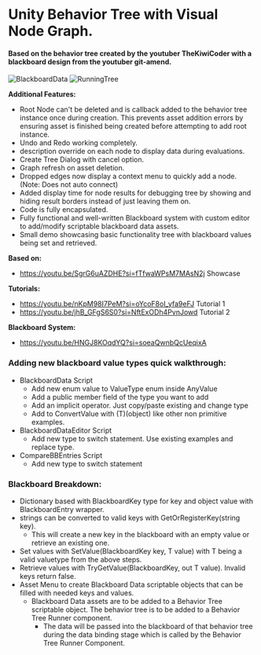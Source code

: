 # Unity Behavior Tree with Visual Node Graph.

#### Based on the behavior tree created by the youtuber TheKiwiCoder with a blackboard design from the youtuber git-amend. 

![BlackboardData](https://github.com/Battledrake/BehaviorTree/assets/37988801/8a1c2d79-c5b4-44ec-9e0a-15ac3eeaf017)
![RunningTree](https://github.com/Battledrake/BehaviorTree/assets/37988801/d33447b2-807d-4b0f-ba53-a26198bc7a23)


**Additional Features:**
- Root Node can't be deleted and is callback added to the behavior tree instance once during creation. This prevents asset addition errors by ensuring asset is finished being created before attempting to add root instance.
- Undo and Redo working completely.
- description override on each node to display data during evaluations.
- Create Tree Dialog with cancel option.
- Graph refresh on asset deletion.
- Dropped edges now display a context menu to quickly add a node. (Note: Does not auto connect)
- Added display time for node results for debugging tree by showing and hiding result borders instead of just leaving them on.
- Code is fully encapsulated.
- Fully functional and well-written Blackboard system with custom editor to add/modify scriptable blackboard data assets.
- Small demo showcasing basic functionality tree with blackboard values being set and retrieved.

**Based on:**
- https://youtu.be/SgrG6uAZDHE?si=fTfwaWPsM7MAsN2j Showcase

**Tutorials:**
- https://youtu.be/nKpM98I7PeM?si=oYcoF8oI_yfa9eFJ Tutorial 1
- https://youtu.be/jhB_GFgS6S0?si=NftExODh4PvnJowd Tutorial 2

**Blackboard System:**
- https://youtu.be/HNGJ8KOqdYQ?si=soeaQwnbQcUeqixA


### Adding new blackboard value types quick walkthrough:
- BlackboardData Script
  - Add new enum value to ValueType enum inside AnyValue
  - Add a public member field of the type you want to add
  - Add an implicit operator. Just copy/paste existing and change type
  - Add to ConvertValue with (T)(object) like other non primitive examples.
- BlackboardDataEditor Script
  - Add new type to switch statement. Use existing examples and replace type.
- CompareBBEntries Script
  - Add new type to switch statement

### Blackboard Breakdown:
- Dictionary based with BlackboardKey type for key and object value with BlackboardEntry wrapper.
- strings can be converted to valid keys with GetOrRegisterKey(string key).
  - This will create a new key in the blackboard with an empty value or retrieve an existing one.
- Set values with SetValue(BlackboardKey key, T value) with T being a valid valuetype from the above steps.
- Retrieve values with TryGetValue(BlackboardKey, out T value). Invalid keys return false.
- Asset Menu to create Blackboard Data scriptable objects that can be filled with needed keys and values.
  - Blackboard Data assets are to be added to a Behavior Tree scriptable object. The behavior tree is to be added to a Behavior Tree Runner component.
    - The data will be passed into the blackboard of that behavior tree during the data binding stage which is called by the Behavior Tree Runner Component.

  
